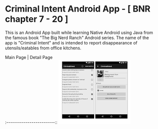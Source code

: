 # Criminal Intent Android App - [ BNR chapter 7 - 20 ]

This is an Android App built while learning Native Android using Java from the famous book "The Big Nerd Ranch" Android series. The name of the app is "Criminal Intent" and is intended to report disappearance of utensils/eatables from office kitchens.  

Main Page     |  Detail Page               
:-------------------------::
![](https://github.com/AbdulMalikDev/Native-Android-App-BNR/blob/master/download.png?raw=true)
